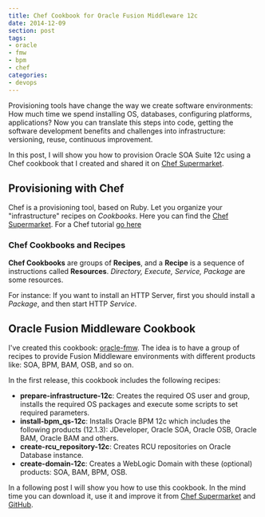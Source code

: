```yaml
---
title: Chef Cookbook for Oracle Fusion Middleware 12c
date: 2014-12-09
section: post
tags:
- oracle
- fmw
- bpm
- chef
categories: 
- devops
---
```


Provisioning tools have change the way we create software environments: How much time we spend installing OS, databases, configuring platforms, applications? Now you can translate this steps into code, getting the software development benefits and challenges into infrastructure: versioning, reuse, continuous improvement.

<!--more-->

In this post, I will show you how to provision Oracle SOA Suite 12c using a Chef cookbook that I created and shared it on [Chef Supermarket](http://supermarket.chef.io).

## Provisioning with Chef

Chef is a provisioning tool, based on Ruby. Let you organize your "infrastructure" recipes on *Cookbooks*. Here you can find the [Chef Supermarket](https://supermarket.chef.io). For a Chef tutorial [go here](http://learn.chef.io/)

### Chef Cookbooks and Recipes

 **Chef Cookbooks** are groups of **Recipes**, and a **Recipe** is a sequence of instructions called **Resources**. *Directory, Execute, Service, Package* are some resources.

For instance: If you want to install an HTTP Server, first you should install a *Package*, and then start HTTP *Service*.

## Oracle Fusion Middleware Cookbook

I've created this cookbook: [oracle-fmw](https://supermarket.chef.io/cookbooks/oracle-fmw). The idea is to have a group of recipes to provide Fusion Middleware environments with different products like: SOA, BPM, BAM, OSB, and so on.

In the first release, this cookbook includes the following recipes:

- **prepare-infrastructure-12c**: Creates the required OS user and group, installs the required OS packages and execute some scripts to set required parameters.
- **install-bpm_qs-12c**: Installs Oracle BPM 12c which includes the following products (12.1.3): JDeveloper, Oracle SOA, Oracle OSB, Oracle BAM, Oracle BAM and others.
- **create-rcu_repository-12c**: Creates RCU repositories on Oracle Database instance.
- **create-domain-12c**: Creates a WebLogic Domain with these (optional) products: SOA, BAM, BPM, OSB.

In a following post I will show you how to use this cookbook. In the mind time you can download it, use it and improve it from [Chef Supermarket](https://supermarket.chef.io/cookbooks/oracle-fmw) and [GitHub](https://github.com/jeqo/oracle-fmw).
